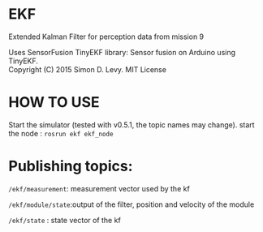 # EKF
Extended Kalman Filter for perception data from mission 9


Uses SensorFusion TinyEKF library: Sensor fusion on Arduino using TinyEKF.  
Copyright (C) 2015 Simon D. Levy.
MIT License

# HOW TO USE
Start the simulator (tested with v0.5.1, the topic names may change).
start the node : `rosrun ekf ekf_node`

# Publishing topics:

`/ekf/measurement`: measurement vector used by the kf

`/ekf/module/state`:output of the filter, position and velocity of the module

`/ekf/state`      : state vector of the kf
